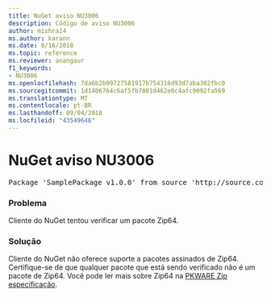 ```yaml
---
title: NuGet aviso NU3006
description: Código de aviso NU3006
author: mishra14
ms.author: karann
ms.date: 8/16/2018
ms.topic: reference
ms.reviewer: anangaur
f1_keywords:
- NU3006
ms.openlocfilehash: 7da6b2b99727581917b754316d93d7aba302fbc0
ms.sourcegitcommit: 1d1406764c6af5fb7801d462e0c4afc9092fa569
ms.translationtype: MT
ms.contentlocale: pt-BR
ms.lasthandoff: 09/04/2018
ms.locfileid: "43549646"
---
```

# <a name="nuget-warning-nu3006"></a>NuGet aviso NU3006

<pre>Package 'SamplePackage v1.0.0' from source 'http://source.com/index.json': Signed Zip64 packages are not supported.</pre>

### <a name="issue"></a>Problema

Cliente do NuGet tentou verificar um pacote Zip64.


### <a name="solution"></a>Solução

Cliente do NuGet não oferece suporte a pacotes assinados de Zip64. Certifique-se de que qualquer pacote que está sendo verificado não é um pacote de Zip64. Você pode ler mais sobre Zip64 na [PKWARE Zip especificação](https://pkware.cachefly.net/webdocs/casestudies/APPNOTE.TXT).


